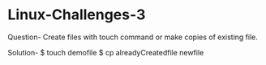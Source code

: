# Linux-Challenges-3


Question- Create files with touch command or make copies of existing file.

Solution- 
$ touch demofile
$ cp alreadyCreatedfile newfile
